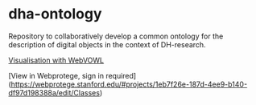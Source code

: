 # dha-ontology

Repository to collaboratively develop a common ontology for the description of digital objects in the context of DH-research.

[Visualisation with WebVOWL](http://visualdataweb.de/webvowl/#iri=https%3A%2F%2Fraw.githubusercontent.com%2Facdh-oeaw%2Fdha-ontology%2Fmaster%2Fdha-ontology.owl)

[View in Webprotege, sign in required] (https://webprotege.stanford.edu/#projects/1eb7f26e-187d-4ee9-b140-df97d198388a/edit/Classes)
